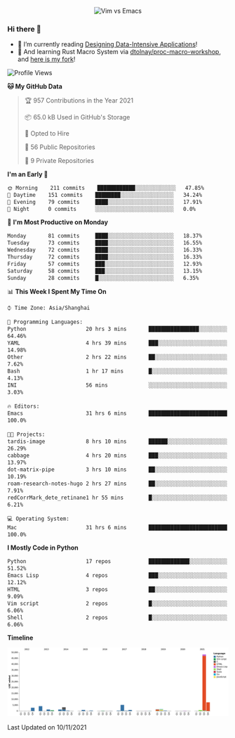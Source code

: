 <p align="center">
    <img src="https://gist.githubusercontent.com/coldnight/e696baffb094e71c96cb302118878eae/raw/40ea5053a6f66cc65f90f437e4173497da225958/banner.gif" alt="Vim vs Emacs" />
</p>

### Hi there 👋

- 📖 I’m currently reading [Designing Data-Intensive Applications](https://www.oreilly.com/library/view/designing-data-intensive-applications/9781491903063/)!
- 🌱 And learning Rust Macro System via [dtolnay/proc-macro-workshop](https://github.com/dtolnay/proc-macro-workshop), and [here is my fork](https://github.com/coldnight/proc-macro-workshop)!

<!--START_SECTION:waka-->
![Profile Views](http://img.shields.io/badge/Profile%20Views-2-blue)

**🐱 My GitHub Data** 

> 🏆 957 Contributions in the Year 2021
 > 
> 📦 65.0 kB Used in GitHub's Storage 
 > 
> 💼 Opted to Hire
 > 
> 📜 56 Public Repositories 
 > 
> 🔑 9 Private Repositories  
 > 
**I'm an Early 🐤** 

```text
🌞 Morning    211 commits    ████████████░░░░░░░░░░░░░   47.85% 
🌆 Daytime    151 commits    ████████░░░░░░░░░░░░░░░░░   34.24% 
🌃 Evening    79 commits     ████░░░░░░░░░░░░░░░░░░░░░   17.91% 
🌙 Night      0 commits      ░░░░░░░░░░░░░░░░░░░░░░░░░   0.0%

```
📅 **I'm Most Productive on Monday** 

```text
Monday       81 commits     ████░░░░░░░░░░░░░░░░░░░░░   18.37% 
Tuesday      73 commits     ████░░░░░░░░░░░░░░░░░░░░░   16.55% 
Wednesday    72 commits     ████░░░░░░░░░░░░░░░░░░░░░   16.33% 
Thursday     72 commits     ████░░░░░░░░░░░░░░░░░░░░░   16.33% 
Friday       57 commits     ███░░░░░░░░░░░░░░░░░░░░░░   12.93% 
Saturday     58 commits     ███░░░░░░░░░░░░░░░░░░░░░░   13.15% 
Sunday       28 commits     █░░░░░░░░░░░░░░░░░░░░░░░░   6.35%

```


📊 **This Week I Spent My Time On** 

```text
⌚︎ Time Zone: Asia/Shanghai

💬 Programming Languages: 
Python                   20 hrs 3 mins       ████████████████░░░░░░░░░   64.46% 
YAML                     4 hrs 39 mins       ███░░░░░░░░░░░░░░░░░░░░░░   14.98% 
Other                    2 hrs 22 mins       ██░░░░░░░░░░░░░░░░░░░░░░░   7.62% 
Bash                     1 hr 17 mins        █░░░░░░░░░░░░░░░░░░░░░░░░   4.13% 
INI                      56 mins             ░░░░░░░░░░░░░░░░░░░░░░░░░   3.03%

🔥 Editors: 
Emacs                    31 hrs 6 mins       █████████████████████████   100.0%

🐱‍💻 Projects: 
tardis-image             8 hrs 10 mins       ██████░░░░░░░░░░░░░░░░░░░   26.29% 
cabbage                  4 hrs 20 mins       ███░░░░░░░░░░░░░░░░░░░░░░   13.97% 
dot-matrix-pipe          3 hrs 10 mins       ██░░░░░░░░░░░░░░░░░░░░░░░   10.19% 
roam-research-notes-hugo 2 hrs 27 mins       ██░░░░░░░░░░░░░░░░░░░░░░░   7.91% 
redCorrMark_dete_retinane1 hr 55 mins        █░░░░░░░░░░░░░░░░░░░░░░░░   6.21%

💻 Operating System: 
Mac                      31 hrs 6 mins       █████████████████████████   100.0%

```

**I Mostly Code in Python** 

```text
Python                   17 repos            █████████████░░░░░░░░░░░░   51.52% 
Emacs Lisp               4 repos             ███░░░░░░░░░░░░░░░░░░░░░░   12.12% 
HTML                     3 repos             ██░░░░░░░░░░░░░░░░░░░░░░░   9.09% 
Vim script               2 repos             █░░░░░░░░░░░░░░░░░░░░░░░░   6.06% 
Shell                    2 repos             █░░░░░░░░░░░░░░░░░░░░░░░░   6.06%

```


**Timeline**

![Chart not found](https://raw.githubusercontent.com/coldnight/coldnight/master/charts/bar_graph.png) 


 Last Updated on 10/11/2021
<!--END_SECTION:waka-->

